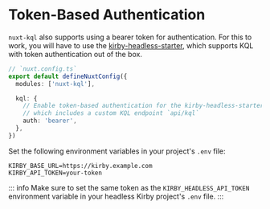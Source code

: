 # Token-Based Authentication

`nuxt-kql` also supports using a bearer token for authentication. For this to work, you will have to use the [kirby-headless-starter](https://github.com/johannschopplich/kirby-headless-starter), which supports KQL with token authentication out of the box.

```ts
// `nuxt.config.ts`
export default defineNuxtConfig({
  modules: ['nuxt-kql'],

  kql: {
    // Enable token-based authentication for the kirby-headless-starter,
    // which includes a custom KQL endpoint `api/kql`
    auth: 'bearer',
  },
})
```

Set the following environment variables in your project's `.env` file:

```
KIRBY_BASE_URL=https://kirby.example.com
KIRBY_API_TOKEN=your-token
```

::: info
Make sure to set the same token as the `KIRBY_HEADLESS_API_TOKEN` environment variable in your headless Kirby project's `.env` file.
:::
